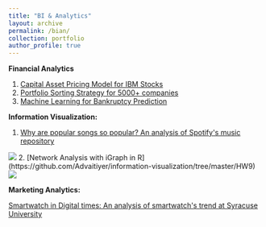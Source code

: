 ```yaml
---
title: "BI & Analytics"
layout: archive
permalink: /bian/
collection: portfolio
author_profile: true
---
```

**Financial Analytics**

1. [Capital Asset Pricing Model for IBM Stocks](https://advaitiyer.github.io/bian/2019-09-28-fa/)
2. [Portfolio Sorting Strategy for 5000+ companies](https://advaitiyer.github.io/bian/2020-01-02-fa/)
3. [Machine Learning for Bankruptcy Prediction](https://advaitiyer.github.io/bian/2019-11-13-fa/)

**Information Visualization:**

1. [Why are popular songs so popular? An analysis of Spotify's music repository](https://github.com/Advaitiyer/advaitiyer.github.io/blob/master/assets/images/information-visualization/poster.pdf)
<img src="https://github.com/Advaitiyer/advaitiyer.github.io/blob/master/assets/images/information-visualization/final-poster.png?raw=true"/>
2. [Network Analysis with iGraph in R](https://github.com/Advaitiyer/information-visualization/tree/master/HW9)
<img src="https://github.com/Advaitiyer/advaitiyer.github.io/blob/master/assets/images/information-visualization/network-analysis.gif?raw=true"/>

**Marketing Analytics:**

[Smartwatch in Digital times: An analysis of smartwatch's trend at Syracuse University]()


